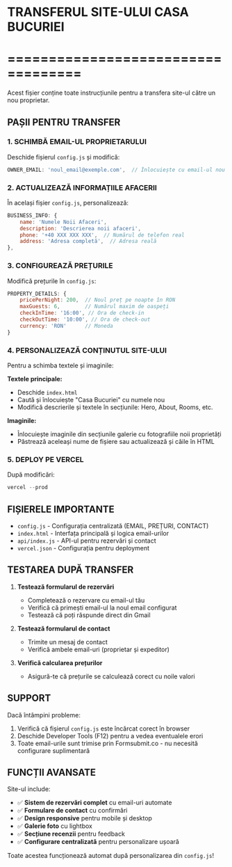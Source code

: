 # TRANSFERUL SITE-ULUI CASA BUCURIEI
# ===================================

Acest fișier conține toate instrucțiunile pentru a transfera site-ul către un nou proprietar.

## PAȘII PENTRU TRANSFER

### 1. SCHIMBĂ EMAIL-UL PROPRIETARULUI
Deschide fișierul `config.js` și modifică:
```javascript
OWNER_EMAIL: 'noul_email@exemple.com',  // Înlocuiește cu email-ul nou
```

### 2. ACTUALIZEAZĂ INFORMAȚIILE AFACERII
În același fișier `config.js`, personalizează:
```javascript
BUSINESS_INFO: {
    name: 'Numele Noii Afaceri',
    description: 'Descrierea noii afaceri',
    phone: '+40 XXX XXX XXX',  // Numărul de telefon real
    address: 'Adresa completă',  // Adresa reală
},
```

### 3. CONFIGUREAZĂ PREȚURILE
Modifică prețurile în `config.js`:
```javascript
PROPERTY_DETAILS: {
    pricePerNight: 200,  // Noul preț pe noapte în RON
    maxGuests: 6,        // Numărul maxim de oaspeți
    checkInTime: '16:00', // Ora de check-in
    checkOutTime: '10:00', // Ora de check-out
    currency: 'RON'      // Moneda
}
```

### 4. PERSONALIZEAZĂ CONȚINUTUL SITE-ULUI
Pentru a schimba textele și imaginile:

**Textele principale:**
- Deschide `index.html`
- Caută și înlocuiește "Casa Bucuriei" cu numele nou
- Modifică descrierile și textele în secțiunile: Hero, About, Rooms, etc.

**Imaginile:**
- Înlocuiește imaginile din secțiunile galerie cu fotografiile noii proprietăți
- Păstrează aceleași nume de fișiere sau actualizează și căile în HTML

### 5. DEPLOY PE VERCEL
După modificări:
```powershell
vercel --prod
```

## FIȘIERELE IMPORTANTE

- `config.js` - Configurația centralizată (EMAIL, PREȚURI, CONTACT)
- `index.html` - Interfața principală și logica email-urilor
- `api/index.js` - API-ul pentru rezervări și contact
- `vercel.json` - Configurația pentru deployment

## TESTAREA DUPĂ TRANSFER

1. **Testează formularul de rezervări**
   - Completează o rezervare cu email-ul tău
   - Verifică că primești email-ul la noul email configurat
   - Testează că poți răspunde direct din Gmail

2. **Testează formularul de contact**
   - Trimite un mesaj de contact
   - Verifică ambele email-uri (proprietar și expeditor)

3. **Verifică calcularea prețurilor**
   - Asigură-te că prețurile se calculează corect cu noile valori

## SUPPORT

Dacă întâmpini probleme:
1. Verifică că fișierul `config.js` este încărcat corect în browser
2. Deschide Developer Tools (F12) pentru a vedea eventualele erori
3. Toate email-urile sunt trimise prin Formsubmit.co - nu necesită configurare suplimentară

## FUNCȚII AVANSATE

Site-ul include:
- ✅ **Sistem de rezervări complet** cu email-uri automate
- ✅ **Formulare de contact** cu confirmări
- ✅ **Design responsive** pentru mobile și desktop
- ✅ **Galerie foto** cu lightbox
- ✅ **Secțiune recenzii** pentru feedback
- ✅ **Configurare centralizată** pentru personalizare ușoară

Toate acestea funcționează automat după personalizarea din `config.js`!